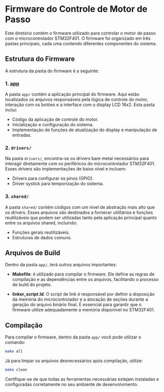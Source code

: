 # Firmware do Controle de Motor de Passo

Este diretório contém o firmware utilizado para controlar o motor de passo com o microcontrolador STM32F401. O firmware foi organizado em três pastas principais, cada uma contendo diferentes componentes do sistema.

## Estrutura do Firmware

A estrutura da pasta do firmware é a seguinte:

### 1. [app](app/)

A pasta `app/` contém a aplicação principal do firmware. Aqui estão localizados os arquivos responsáveis pela lógica de controle do motor, interação com os botões e a interface com o display LCD 16x2. Esta pasta inclui:

- Código da aplicação de controle do motor.
- Inicialização e configuração do sistema.
- Implementação de funções de atualização do display e manipulação de entradas.

### 2. `drivers/`

Na pasta `drivers/`, encontra-se os drivers bare metal necessários para interagir diretamente com os periféricos do microcontrolador STM32F401. Esses drivers são implementações de baixo nível e incluem:

- Drivers para configurar os pinos (GPIO).
- Driver systick para temporização do sistema.

### 3. `shared/`

A pasta `shared/` contém códigos com um nível de abstração mais alto que os drivers. Esses arquivos são destinados a fornecer utilitários e funções reutilizáveis que podem ser utilizadas tanto pela aplicação principal quanto entre os arquivos shared, incluindo:

- Funções gerais reutilizáveis.
- Estruturas de dados comuns.

## Arquivos de Build

Dentro da pasta `app/`, terá outros arquivos importantes:

- **Makefile**: é utilizado para compilar o firmware. Ele define as regras de compilação e as dependências entre os arquivos, facilitando o processo de build do projeto.

- **linker_script.ld**: O script de link é responsável por definir a disposição da memória do microcontrolador e a alocação de seções durante a geração do arquivo binário final. É essencial para garantir que o firmware utilize adequadamente a memória disponível no STM32F401.

## Compilação

Para compilar o firmware, dentro da pasta `app/` você pode utilizar o comando:

```bash
make all
```

Já para limpar os arquivos desnecessários após compilação, utilize:

```bash
make clean
```

Certifique-se de que todas as ferramentas necessárias estejam instaladas e configuradas corretamente no seu ambiente de desenvolvimento.
